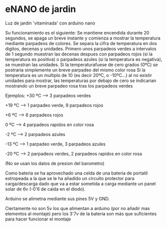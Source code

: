 # eNANO de jardin
Luz de jardin 'vitaminada' con arduino nano

 Su funcionamiento es el siguiente: 
 Se mantiene encendida durante 20 segundos,  se apaga un breve instante 
 y comienza a mostrar la temperatura mediante parpadeos de colores.
 Se separa la cifra de temperatura en dos digitos, decenas y unidades.
 Primero unos parpadeos verdes a intervalos de 1 segundo muestran las decenas
 despues con parpadeos rojos (si la temperatura es positiva) o
 parpadeos azules (si la temperatura es negativa), se muestran las unidades.
 Si la temperaturafuese de cero grados (0ºC) se postraria simplemente un breve parpadeo del mismo color rosa 
 Si la temperatura es un multiplo de 10 (es decir 20ºC, o -10ºC...) al no existir unidades para mostrar,
 las temperaturas por debajo de cero se indicarian mostrando un breve parpadeo rosa tras los parpadeos verdes

 Ejemplos:
 +30 ºC --> 3 parpadeos verdes
 
 +19 ºC --> 1 parpadeo verde, 9 parpadeos rojos
 
  +6 ºC --> 6 parpadeos rojos
 
   0 ºC --> 4 parpadeos rapidos en color rosa
 
  -2 ºC --> 2 parpadeos azules
 
 -13 ºC --> 1 parpadeo verde, 3 parpadeos azules
 
 -20 ºC --> 2 parpadeos verdes, 2 parpadeos rapidos en color rosa
 


  (No se usan los datos de presion del barometro)
  
  
  Como bateria se ha aprovechado una celda de una bateria de portatil estropeada a la que se le ha añadido
  un circuito protector para carga/descarga dado que va a estar sometida a carga mediante 
  un panel solar de 6v (-0'6 de caida en el diodo).
  
  Arduino se alimetna  mediante sus pines 5V y GND.
  
  Ciertamente no son 5v los que alimentan a arduino (por no añadir mas elementos al montaje)
  pero los 3'7v de la bateria son más que suficientes para hacer funcionar el montaje  
  

